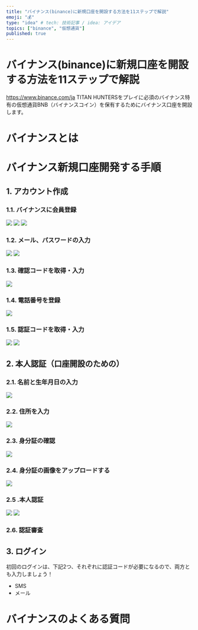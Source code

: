 ```yaml
---
title: "バイナンス(binance)に新規口座を開設する方法を11ステップで解説"
emoji: "💰"
type: "idea" # tech: 技術記事 / idea: アイデア
topics: ["binance", "仮想通貨"]
published: true
---
```


# バイナンス(binance)に新規口座を開設する方法を11ステップで解説
https://www.binance.com/ja
TITAN HUNTERSをプレイに必須のバイナンス特有の仮想通貨BNB（バイナンスコイン）を保有するためにバイナンス口座を開設します。

# バイナンスとは

# バイナンス新規口座開発する手順
## 1. アカウント作成
### 1.1. バイナンスに会員登録
![](https://storage.googleapis.com/zenn-user-upload/9349acf7269f-20220523.png)
![](https://storage.googleapis.com/zenn-user-upload/232ac81ec172-20220523.png)
![](https://storage.googleapis.com/zenn-user-upload/68cf24e54164-20220523.png)
### 1.2. メール、パスワードの入力
![](https://storage.googleapis.com/zenn-user-upload/240775cf0f52-20220523.png)
![](https://storage.googleapis.com/zenn-user-upload/36ed566830f0-20220523.png)
### 1.3. 確認コードを取得・入力
![](https://storage.googleapis.com/zenn-user-upload/d3a7b054eda3-20220523.png)
### 1.4. 電話番号を登録
![](https://storage.googleapis.com/zenn-user-upload/9875a84f9b31-20220523.png)
### 1.5. 認証コードを取得・入力
![](https://storage.googleapis.com/zenn-user-upload/53ac0e07e978-20220523.png)
![](https://storage.googleapis.com/zenn-user-upload/bfa2b5e8bd27-20220523.png)

## 2. 本人認証（口座開設のための）
### 2.1. 名前と生年月日の入力
![](https://storage.googleapis.com/zenn-user-upload/c34f229ceb17-20220523.png)
### 2.2. 住所を入力
![](https://storage.googleapis.com/zenn-user-upload/0ced7f7d52d3-20220523.png)
### 2.3. 身分証の確認
![](https://storage.googleapis.com/zenn-user-upload/27226599a498-20220523.png)
### 2.4. 身分証の画像をアップロードする
![](https://storage.googleapis.com/zenn-user-upload/6b7f8fa8371f-20220523.png)
### 2.5 .本人認証
![](https://storage.googleapis.com/zenn-user-upload/d7ca2cd38f01-20220523.png)
![](https://storage.googleapis.com/zenn-user-upload/9bf444ea0874-20220523.png)
### 2.6. 認証審査

## 3. ログイン
初回のログインは、下記2つ、それぞれに認証コードが必要になるので、両方とも入力しましょう！
- SMS
- メール

# バイナンスのよくある質問
